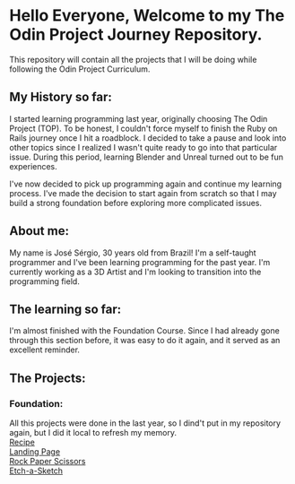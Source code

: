 # Hello Everyone, Welcome to my The Odin Project Journey Repository.

This repository will contain all the projects that I will be doing while following the Odin Project Curriculum.

## My History so far:

I started learning programming last year, originally choosing The Odin Project (TOP). To be honest, I couldn't force myself to finish the Ruby on Rails journey once I hit a roadblock. I decided to take a pause and look into other topics since I realized I wasn't quite ready to go into that particular issue. During this period, learning Blender and Unreal turned out to be fun experiences.

I've now decided to pick up programming again and continue my learning process. I've made the decision to start again from scratch so that I may build a strong foundation before exploring more complicated issues.

## About me:

My name is José Sérgio, 30 years old from Brazil! I'm a self-taught programmer and I've been learning programming for the past year. I'm currently working as a 3D Artist and I'm looking to transition into the programming field.

## The learning so far:

I'm almost finished with the Foundation Course. Since I had already gone through this section before, it was easy to do it again, and it served as an excellent reminder.

## The Projects:

### Foundation:

All this projects were done in the last year, so I dind't put in my repository again, but I did it local to refresh my memory.  
[Recipe](https://github.com/MrEscappe/odin-recipes)  
[Landing Page](https://github.com/MrEscappe/Junji-itos)  
[Rock Paper Scissors](https://github.com/MrEscappe/rock_paper_scissors)  
[Etch-a-Sketch](https://github.com/MrEscappe/Etch-A-Sketch)  
